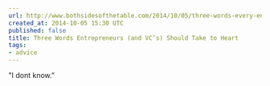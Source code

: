 ```yaml
---
url: http://www.bothsidesofthetable.com/2014/10/05/three-words-every-entrepreneur-and-vc-should-take-to-heart/
created_at: 2014-10-05 15:30 UTC
published: false
title: Three Words Entrepreneurs (and VC’s) Should Take to Heart
tags:
- advice
---
```


"I dont know."
